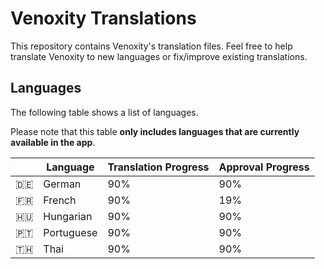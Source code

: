 # Venoxity Translations

This repository contains Venoxity's translation files. Feel free to help translate Venoxity to new languages or fix/improve existing translations. 

## Languages

The following table shows a list of languages.

Please note that this table **only includes languages that are currently available in the app**.

|   | Language | Translation Progress | Approval Progress |
|:-:|---|---|---|
| 🇩🇪 | German | 90% | 90% |
| 🇫🇷 | French | 90% | 19% |
| 🇭🇺 | Hungarian | 90% | 90% |
| 🇵🇹 | Portuguese | 90% | 90% |
| 🇹🇭 | Thai | 90% | 90% |


